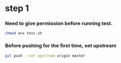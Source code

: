 # step 1

### Need to give permission before running test.

```sh
chmod a+x test.sh
```

### Before pushing for the first time, set upstream

```sh
git push --set-upstream origin master
```


